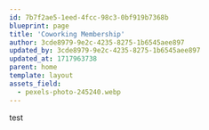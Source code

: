 ```yaml
---
id: 7b7f2ae5-1eed-4fcc-98c3-0bf919b7368b
blueprint: page
title: 'Coworking Membership'
author: 3cde8979-9e2c-4235-8275-1b6545aee897
updated_by: 3cde8979-9e2c-4235-8275-1b6545aee897
updated_at: 1717963738
parent: home
template: layout
assets_field:
  - pexels-photo-245240.webp
---
```

test